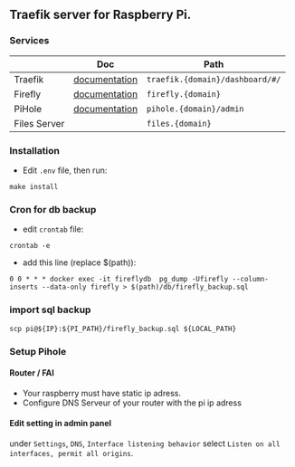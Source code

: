 ## Traefik server for Raspberry Pi.

### Services

|             | Doc                                                                 | Path
|-------------|---------------------------------------------------------------------|-------------------
| Traefik     | [documentation](https://docs.traefik.io/getting-started/concepts/)  | `traefik.{domain}/dashboard/#/`
| Firefly     | [documentation](https://docs.firefly-iii.org/)                      | `firefly.{domain}`
| PiHole      | [documentation](https://docs.pi-hole.net/)                          | `pihole.{domain}/admin`
| Files Server |                                                                     | `files.{domain}`

### Installation

* Edit `.env` file, then run:

```
make install
```

### Cron for db backup

- edit `crontab` file:
```
crontab -e
```

- add this line (replace $(path)):
```
0 0 * * * docker exec -it fireflydb  pg_dump -Ufirefly --column-inserts --data-only firefly > $(path)/db/firefly_backup.sql
```

### import sql backup

`scp pi@${IP}:${PI_PATH}/firefly_backup.sql ${LOCAL_PATH}`

### Setup Pihole

#### Router / FAI

- Your raspberry must have static ip adress.
- Configure DNS Serveur of your router with the pi ip adress


#### Edit setting in admin panel

under `Settings`, `DNS`, `Interface listening behavior` select `Listen on all interfaces, permit all origins`.
